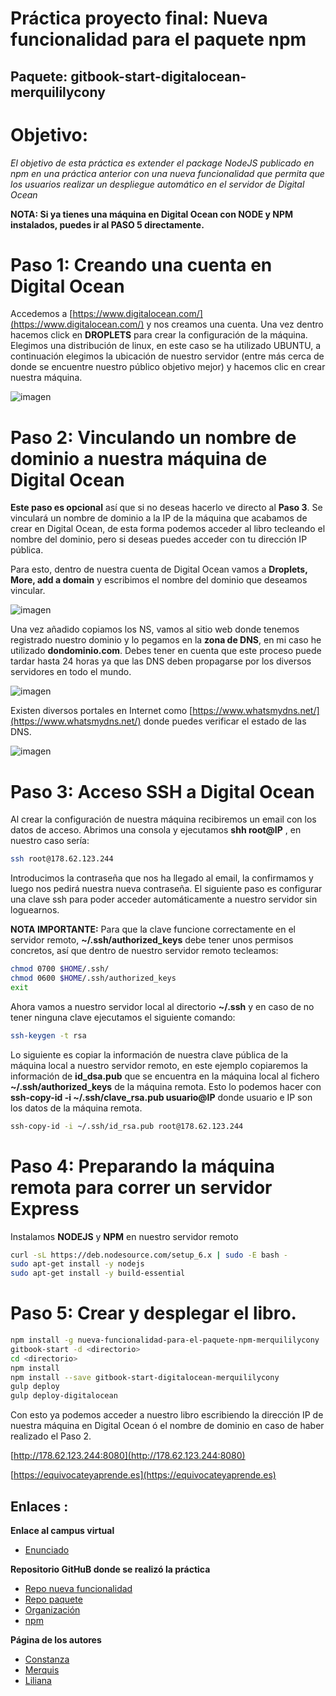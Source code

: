 # Práctica proyecto final: Nueva funcionalidad para el paquete npm
## Paquete: gitbook-start-digitalocean-merquililycony


# Objetivo:
*El objetivo de esta práctica es extender el package NodeJS publicado en npm en una práctica anterior con una nueva*
*funcionalidad que permita que los usuarios realizar un despliegue automático en el servidor de Digital Ocean*

**NOTA: Si ya tienes una máquina en Digital Ocean con NODE y NPM instalados, puedes ir al PASO 5 directamente.**
# Paso 1: Creando una cuenta en Digital Ocean

Accedemos a [https://www.digitalocean.com/](https://www.digitalocean.com/) y nos creamos una cuenta. Una vez dentro hacemos click en **DROPLETS** para crear la configuración de la máquina.
Elegimos una distribución de linux, en este caso se ha utilizado UBUNTU, a continuación elegimos la ubicación de nuestro servidor (entre más cerca de donde se encuentre nuestro público objetivo mejor) y hacemos clic en crear nuestra máquina.

![imagen](./images/ima1.jpg)

# Paso 2: Vinculando un nombre de dominio a nuestra máquina de Digital Ocean

**Este paso es opcional** así que si no deseas hacerlo ve directo al **Paso 3**.
Se vinculará un nombre de dominio a la IP de la máquina que acabamos de crear en Digital Ocean, de esta forma podemos acceder al libro tecleando el nombre del dominio, pero si deseas puedes acceder con tu dirección IP pública.

Para esto, dentro de nuestra cuenta de Digital Ocean vamos a **Droplets, More, add a domain** y escribimos el nombre del dominio que deseamos vincular.

![imagen](./images/ima2.jpg)

 Una vez añadido copiamos los NS, vamos al sitio web donde tenemos registrado nuestro dominio y lo pegamos en la **zona de DNS**, en mi caso he utilizado **dondominio.com**. Debes tener en cuenta que este proceso puede tardar hasta 24 horas ya que las DNS deben propagarse por los diversos servidores en todo el mundo.

![imagen](./images/ima4.jpg)

Existen diversos portales en Internet como [https://www.whatsmydns.net/](https://www.whatsmydns.net/)  donde puedes verificar el estado de las DNS.

![imagen](./images/ima5.jpg)

# Paso 3: Acceso SSH a Digital Ocean

Al crear la configuración de nuestra máquina recibiremos un email con los datos de acceso.
Abrimos una consola y ejecutamos **shh root@IP** , en nuestro caso sería:


```bash
ssh root@178.62.123.244
```

Introducimos la contraseña que nos ha llegado al email, la confirmamos y luego nos pedirá nuestra nueva contraseña.
El siguiente paso es configurar una clave ssh para poder acceder automáticamente a nuestro servidor sin loguearnos. 

**NOTA IMPORTANTE:** Para que la clave funcione correctamente en el servidor remoto, **~/.ssh/authorized_keys** debe tener unos permisos concretos, así que dentro de nuestro servidor remoto tecleamos:


```bash
chmod 0700 $HOME/.ssh/
chmod 0600 $HOME/.ssh/authorized_keys
exit
```

Ahora vamos a nuestro servidor local al directorio **~/.ssh** y en caso de no tener ninguna clave ejecutamos el siguiente comando:


```bash
ssh-keygen -t rsa
```

Lo siguiente es copiar la información de nuestra clave pública de la máquina local a nuestro servidor remoto, en este ejemplo copiaremos la información de **id_dsa.pub** que se encuentra en la máquina local al fichero **~/.ssh/authorized_keys** de la máquina remota. Esto lo podemos hacer con **ssh-copy-id -i ~/.ssh/clave_rsa.pub usuario@IP** donde usuario e IP son los datos de la máquina remota.

```bash
ssh-copy-id -i ~/.ssh/id_rsa.pub root@178.62.123.244
```

# Paso 4: Preparando la máquina remota para correr un servidor Express

Instalamos **NODEJS** y **NPM** en nuestro servidor remoto

```bash
curl -sL https://deb.nodesource.com/setup_6.x | sudo -E bash -
sudo apt-get install -y nodejs
sudo apt-get install -y build-essential
```

# Paso 5: Crear y desplegar el libro.

```bash
npm install -g nueva-funcionalidad-para-el-paquete-npm-merquililycony
gitbook-start -d <directorio>
cd <directorio>
npm install
npm install --save gitbook-start-digitalocean-merquililycony
gulp deploy
gulp deploy-digitalocean
```
Con esto ya podemos acceder a nuestro libro escribiendo la dirección IP de nuestra máquina en Digital Ocean ó el nombre de dominio en caso de haber realizado el Paso 2.

[http://178.62.123.244:8080](http://178.62.123.244:8080)

[https://equivocateyaprende.es](https://equivocateyaprende.es)

## Enlaces :

 **Enlace al campus virtual**

 * [Enunciado](https://casianorodriguezleon.gitbooks.io/ull-esit-1617/content/proyectos/sytw/)

 **Repositorio GitHuB donde se realizó la práctica**
 * [Repo nueva funcionalidad](https://github.com/ULL-ESIT-SYTW-1617/proyecto-sytw-16-17-merquililycony)
 * [Repo paquete](https://github.com/ULL-ESIT-SYTW-1617/gitbook-start-digitalocean-merquililycony/)
 * [Organización](https://github.com/ULL-ESIT-SYTW-1617/gitbook-start-digitalocean-merquililycony/)
 * [npm](https://www.npmjs.com/package/gitbook-start-digitalocean-merquililycony)

 **Página de los autores**

 * [Constanza](http://alu0100673647.github.io)
 * [Merquis](http://merquis.github.io)
 * [Liliana](https://alu0100762846.github.io)
